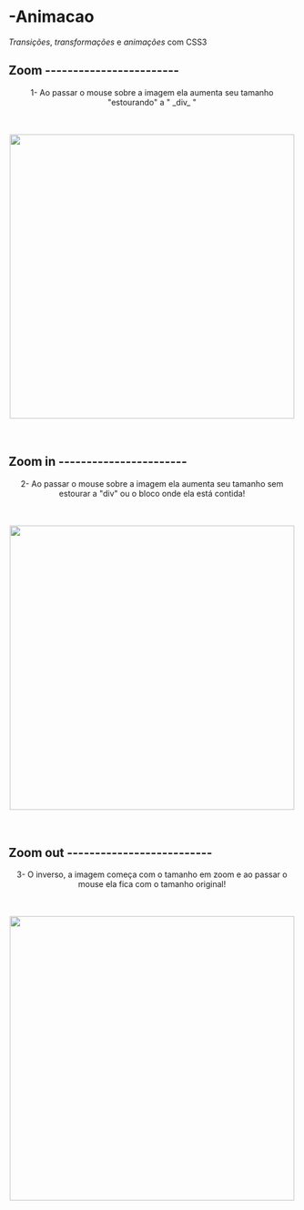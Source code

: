 # -Animacao
_Transições_, _transformações_ e _animações_ com CSS3

## Zoom ------------------------
<div align ="center">
    <p>1- Ao passar o mouse sobre a imagem ela aumenta seu tamanho "estourando" a " _div_ "
    </p>
    <br><br>
    <img alt="" src="./gif/anima1.gif" width="500px">    
</div><br><br>

## Zoom in -----------------------
<div align ="center">
    <p>2- Ao passar o mouse sobre a imagem ela aumenta seu tamanho sem estourar a "div" ou o bloco onde ela está contida!
    </p>
    <br><br>
    <img alt="" src="./gif/anima2.gif" width="500px">    
</div><br><br>

## Zoom out --------------------------
<div align ="center">
    <p>3- O inverso, a imagem começa com o tamanho em zoom e ao passar o mouse ela fica com o tamanho original!
    </p>
    <br><br>
    <img alt="" src="./gif/anima3.gif" width="500px">    
</div><br><br>







